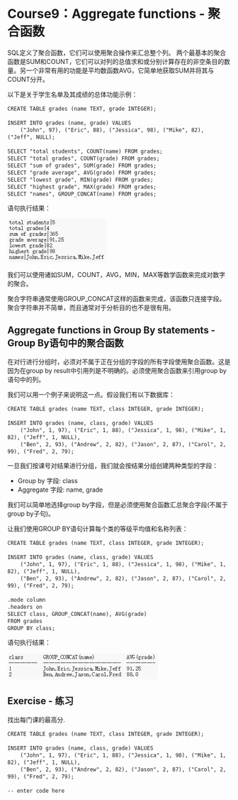 # **Course9：Aggregate functions - 聚合函数**
SQL定义了聚合函数，它们可以使用聚合操作来汇总整个列。 两个最基本的聚合函数是SUM和COUNT，它们可以对列的总值求和或分别计算存在的非空条目的数量。另一个非常有用的功能是平均数函数AVG，它简单地获取SUM并将其与COUNT分开。

以下是关于学生名单及其成绩的总体功能示例：
```
CREATE TABLE grades (name TEXT, grade INTEGER);

INSERT INTO grades (name, grade) VALUES
    ("John", 97), ("Eric", 88), ("Jessica", 98), ("Mike", 82), ("Jeff", NULL);

SELECT "total students", COUNT(name) FROM grades;
SELECT "total grades", COUNT(grade) FROM grades;
SELECT "sum of grades", SUM(grade) FROM grades;
SELECT "grade average", AVG(grade) FROM grades;
SELECT "lowest grade", MIN(grade) FROM grades;
SELECT "highest grade", MAX(grade) FROM grades;
SELECT "names", GROUP_CONCAT(name) FROM grades;
```

语句执行结果：

![SQL](./photos/Course9/C9-1.PNG)

我们可以使用诸如SUM，COUNT，AVG，MIN，MAX等数学函数来完成对数字的聚合。

聚合字符串通常使用GROUP_CONCAT这样的函数来完成，该函数只连接字段。聚合字符串并不简单，而且通常对于分析目的也不是很有用。


## Aggregate functions in Group By statements - Group By语句中的聚合函数
在对行进行分组时，必须对不属于正在分组的字段的所有字段使用聚合函数。这是因为在group by result中引用列是不明确的。必须使用聚合函数来引用group by语句中的列。

我们可以用一个例子来说明这一点。假设我们有以下数据库：
```
CREATE TABLE grades (name TEXT, class INTEGER, grade INTEGER);

INSERT INTO grades (name, class, grade) VALUES
    ("John", 1, 97), ("Eric", 1, 88), ("Jessica", 1, 98), ("Mike", 1, 82), ("Jeff", 1, NULL),
    ("Ben", 2, 93), ("Andrew", 2, 82), ("Jason", 2, 87), ("Carol", 2, 99), ("Fred", 2, 79);
```

一旦我们按课号对结果进行分组，我们就会按结果分组创建两种类型的字段：
* Group by 字段: class
* Aggregate 字段: name, grade

我们可以简单地选择group by字段，但是必须使用聚合函数汇总聚合字段(不属于group by子句)。

让我们使用GROUP BY语句计算每个类的等级平均值和名称列表：
```
CREATE TABLE grades (name TEXT, class INTEGER, grade INTEGER);

INSERT INTO grades (name, class, grade) VALUES
    ("John", 1, 97), ("Eric", 1, 88), ("Jessica", 1, 98), ("Mike", 1, 82), ("Jeff", 1, NULL),
    ("Ben", 2, 93), ("Andrew", 2, 82), ("Jason", 2, 87), ("Carol", 2, 99), ("Fred", 2, 79);

.mode column
.headers on
SELECT class, GROUP_CONCAT(name), AVG(grade)
FROM grades
GROUP BY class;
```

语句执行结果：

![SQL](./photos/Course9/C9-2.PNG)

## Exercise - 练习
找出每门课的最高分.

```
CREATE TABLE grades (name TEXT, class INTEGER, grade INTEGER);

INSERT INTO grades (name, class, grade) VALUES
    ("John", 1, 97), ("Eric", 1, 88), ("Jessica", 1, 98), ("Mike", 1, 82), ("Jeff", 1, NULL),
    ("Ben", 2, 93), ("Andrew", 2, 82), ("Jason", 2, 87), ("Carol", 2, 99), ("Fred", 2, 79);

-- enter code here
```
